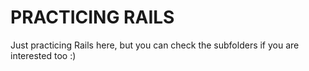 # PRACTICING RAILS

Just practicing Rails here, but you can check the subfolders if you are interested too :)
